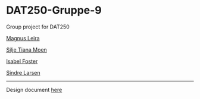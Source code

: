 # DAT250-Gruppe-9
Group project for DAT250

[Magnus Leira](https://github.com/h578031)

[Silje Tiana Moen](https://github.com/TheSTiana)

[Isabel Foster](https://github.com/IsaFoster)

[Sindre Larsen](https://github.com/SiLar92)

----

Design document [here](designdocument/design.md)